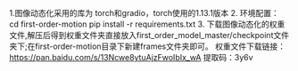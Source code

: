 1.图像动态化采用的库为 torch和gradio，torch使用的1.13.1版本
2. 环境配置：
cd first-order-motion
pip install -r requirements.txt
3. 下载图像动态化的权重文件,解压后得到权重文件夹直接放入first_order_model_master/checkpoint文件夹下;在first-order-motion目录下新建frames文件夹即可。
权重文件下载链接：https://pan.baidu.com/s/13Ncwe8ytuAjzFwoIbIx_wA  提取码：3y6v


